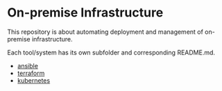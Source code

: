 # On-premise Infrastructure

This repository is about automating deployment and management of on-premise infrastructure.

Each tool/system has its own subfolder and corresponding README.md.

-   [ansible](ansible/README.md)
-   [terraform](terraform/README.md)
-   [kubernetes](kubernetes/README.md)
